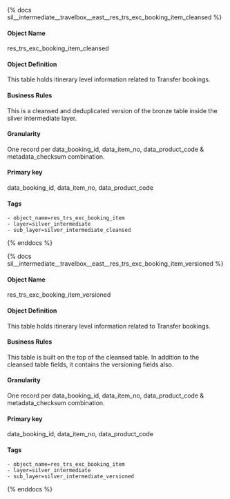 {% docs sil__intermediate__travelbox__east__res_trs_exc_booking_item_cleansed %}

#### Object Name
res_trs_exc_booking_item_cleansed

#### Object Definition
This table holds itinerary level information related to Transfer bookings.

#### Business Rules
This is a cleansed and deduplicated version of the bronze table inside the silver intermediate layer.

#### Granularity
One record per data_booking_id, data_item_no, data_product_code & metadata_checksum combination.

#### Primary key
data_booking_id, data_item_no, data_product_code

#### Tags
    - object_name=res_trs_exc_booking_item
    - layer=silver_intermediate
    - sub_layer=silver_intermediate_cleansed

{% enddocs %}

{% docs sil__intermediate__travelbox__east__res_trs_exc_booking_item_versioned %}

#### Object Name
res_trs_exc_booking_item_versioned

#### Object Definition
This table holds itinerary level information related to Transfer bookings.

#### Business Rules
This table is built on the top of the cleansed table. In addition to the cleansed table fields, it contains the versioning fields also.

#### Granularity
One record per data_booking_id, data_item_no, data_product_code & metadata_checksum combination.

#### Primary key
data_booking_id, data_item_no, data_product_code

#### Tags
    - object_name=res_trs_exc_booking_item
    - layer=silver_intermediate
    - sub_layer=silver_intermediate_versioned

{% enddocs %}